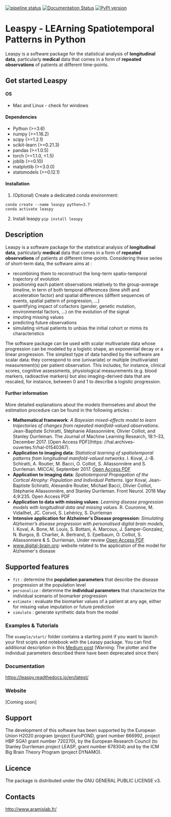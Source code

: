 [![pipeline status](https://gitlab.com/icm-institute/aramislab/leaspy/badges/master/pipeline.svg)](https://gitlab.com/icm-institute/aramislab/leaspy/commits/master)
[![Documentation Status](https://readthedocs.org/projects/leaspy/badge/?version=latest)](https://leaspy.readthedocs.io/en/latest/?badge=latest)
[![PyPI version](https://badge.fury.io/py/leaspy.svg)](https://badge.fury.io/py/leaspy)

# Leaspy - LEArning Spatiotemporal Patterns in Python
Leaspy is a software package for the statistical analysis of **longitudinal data**, particularly **medical** data that comes in a form of **repeated observations** of patients at different time-points.

## Get started Leaspy
#### OS
- Mac and Linux - check for windows

#### Dependencies

- Python (>=3.6)
- numpy (>=1.16.2)
- scipy (>=1.2.1)
- scikit-learn (>=0.21.3)
- pandas (>=1.0.5)
- torch (>=1.1.0, <1.5)
- joblib (>=0.10)
- matplotlib (>=3.0.0)
- statsmodels (>=0.12.1)

#### Installation

1. (Optional) Create a dedicated conda environment:
```
conda create --name leaspy python=3.7
conda activate leaspy
```

2. Install leaspy
`pip install leaspy`



## Description
Leaspy is a software package for the statistical analysis of **longitudinal data**, particularly **medical** data that comes in a form of **repeated observations** of patients at different time-points.
Considering these series of short-term data, the software aims at :
- recombining them to reconstruct the long-term spatio-temporal trajectory of evolution
- positioning each patient observations relatively to the group-average timeline, in term of both temporal differences (time shift and acceleration factor) and spatial differences (diffent sequences of events, spatial pattern of progression, ...)
- quantifying impact of cofactors (gender, genetic mutation, environmental factors, ...) on the evolution of the signal
- imputing missing values
- predicting future observations
- simulating virtual patients to unbias the initial cohort or mimis its characteristics



The software package can be used with scalar multivariate data whose progression can be modeled by a logistic shape, an exponential decay or a linear progression.
The simplest type of data handled by the software are scalar data: they correspond to one (univariate) or multiple (multivariate) measurement(s) per patient observation.
This includes, for instance, clinical scores, cognitive assessments, physiological measurements (e.g. blood markers, radioactive markers) but also imaging-derived data that are rescaled, for instance, between 0 and 1 to describe a logistic progression.


#### Further information
More detailed explanations about the models themselves and  about the estimation procedure can be found in the following articles :

- **Mathematical framework**: *A Bayesian mixed-effects model to learn trajectories of changes from repeated manifold-valued observations*. Jean-Baptiste Schiratti, Stéphanie Allassonnière, Olivier Colliot, and Stanley Durrleman.  The Journal of Machine Learning Research, 18:1–33, December 2017. [Open Access PDF](https: //hal.archives-ouvertes.fr/hal-01540367).
- **Application to imaging data**: *Statistical learning of spatiotemporal patterns from longitudinal manifold-valued networks*. I. Koval, J.-B. Schiratti, A. Routier, M. Bacci, O. Colliot, S. Allassonnière and S. Durrleman. MICCAI, September 2017. [Open Access PDF](https://arxiv.org/pdf/1709.08491.pdf)
- **Application to imaging data**: *Spatiotemporal Propagation of the Cortical Atrophy: Population and Individual Patterns*. Igor Koval, Jean-Baptiste Schiratti, Alexandre Routier, Michael Bacci, Olivier Colliot, Stéphanie Allassonnière, and Stanley Durrleman. Front Neurol. 2018 May 4;9:235. Open Access PDF
- **Application to data with missing values**: *Learning disease progression models with longitudinal data and missing values*. R. Couronne, M. Vidailhet, JC. Corvol, S. Lehéricy, S. Durrleman
- **Intensive application for Alzheimer's Disease progression**: *Simulating Alzheimer’s disease progression with personalised digital brain models*, I. Koval, A. Bone, M. Louis, S. Bottani, A. Marcoux, J. Samper-Gonzalez, N. Burgos, B. Charlier, A. Bertrand, S. Epelbaum, O. Colliot, S. Allassonniere & S. Durrleman, Under review [Open Access PDF](https://hal.inria.fr/hal-01964821/file/SimulatingAlzheimer_low_resolution%20%281%29.pdf)
- www.digital-brain.org: website related to the application of the model for Alzheimer's disease

## Supported features
- `fit` : determine the **population parameters** that describe the disease progression at the population level
- `personalize` : determine the **individual parameters** that characterize the individual scenario of biomarker progression
- `estimate` : evaluate the biomarker values of a patient at any age, either for missing value imputation or future prediction
- `simulate` : generate synthetic data from the model


### Examples & Tutorials
The `example/start/` folder contains a starting point if you want to launch your first scipts and notebook with the Leaspy package.
You can find additional description in this [Medium post](https://medium.com/@igoroa/analysis-of-longitudinal-data-made-easy-with-leaspy-f8d529fcb5f8) (Warning: The plotter and the individual parameters described there have been deprecated since then)

### Documentation
https://leaspy.readthedocs.io/en/latest/

### Website
[Coming soon]

## Support

The development of this software has been supported by the European Union H2020 program (project EuroPOND, grant number 666992, project HBP SGA1 grant number 720270), by the European Research Council (to Stanley Durrleman project LEASP, grant number 678304) and by the ICM Big Brain Theory Program (project DYNAMO).

## Licence

The package is distributed under the GNU GENERAL PUBLIC LICENSE v3.

## Contacts
http://www.aramislab.fr/
